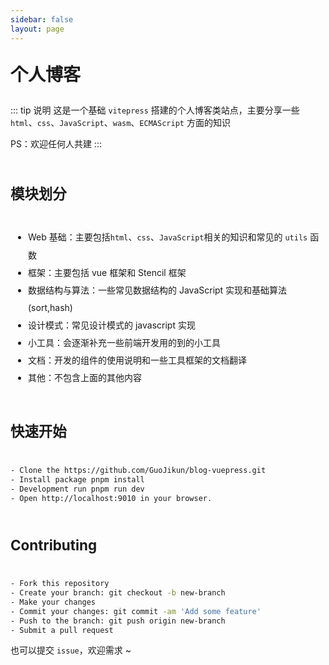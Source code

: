 ```yaml
---
sidebar: false
layout: page
---
```


# 个人博客

::: tip 说明
这是一个基础 `vitepress` 搭建的个人博客类站点，主要分享一些 `html`、`css`、`JavaScript`、`wasm`、`ECMAScript` 方面的知识

PS：欢迎任何人共建
:::

## 模块划分

-   Web 基础：主要包括`html`、`css`、`JavaScript`相关的知识和常见的 `utils` 函数
-   框架：主要包括 vue 框架和 Stencil 框架
-   数据结构与算法：一些常见数据结构的 JavaScript 实现和基础算法(sort,hash)
-   设计模式：常见设计模式的 javascript 实现
-   小工具：会逐渐补充一些前端开发用的到的小工具
-   文档：开发的组件的使用说明和一些工具框架的文档翻译
-   其他：不包含上面的其他内容

## 快速开始

```bash
- Clone the https://github.com/GuoJikun/blog-vuepress.git
- Install package pnpm install
- Development run pnpm run dev
- Open http://localhost:9010 in your browser.
```

## Contributing

```bash
- Fork this repository
- Create your branch: git checkout -b new-branch
- Make your changes
- Commit your changes: git commit -am 'Add some feature'
- Push to the branch: git push origin new-branch
- Submit a pull request
```

也可以提交 `issue`，欢迎需求 ~

<style scoped>
h1{
    margin: 1em 0;
    font-size: 2em;
}
h2{
    padding: 1em 0;
    font-size: 1.6em;
    border-bottom: 1px solid var(--vp-c-divider);
}
ul{
    list-style: disc;
    padding-left: 2em;
    line-height: 2em;
}
</style>

